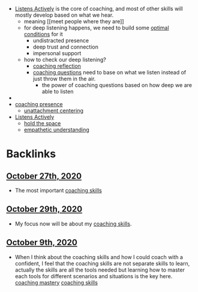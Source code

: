 - [Listens Actively](<Listens Actively.md>) is the core of coaching, and most of other skills will mostly develop based on what we hear.
    - meaning [[meet people
where they are]]
    - for deep listening happens, we need to build some [optimal conditions](<optimal conditions.md>) for it
        - undistracted presence
        - deep trust and connection
        - impersonal support
    - how to check our deep listening? 
        - [coaching reflection](<coaching reflection.md>)
        - [coaching questions](<coaching questions.md>) need to base on what we listen instead of just throw them in the air.
            - the power of coaching questions based on how deep we are able to listen
- 
- [coaching presence](<coaching presence.md>)
    - [unattachment centering](<unattachment centering.md>)
- [Listens Actively](<Listens Actively.md>)
    - [hold the space](<hold the space.md>)
    - [empathetic understanding](<empathetic understanding.md>)

# Backlinks
## [October 27th, 2020](<October 27th, 2020.md>)
- The most important [coaching skills](<coaching skills.md>)

## [October 29th, 2020](<October 29th, 2020.md>)
- My focus now will be about my [coaching skills](<coaching skills.md>).

## [October 9th, 2020](<October 9th, 2020.md>)
- When I think about the coaching skills and how I could coach with a confident, I feel that the coaching skills are not separate skills to learn, actually the skills are all the tools needed but learning how to master each tools for different scenarios and situations is the key here. [coaching mastery](<coaching mastery.md>) [coaching skills](<coaching skills.md>)

